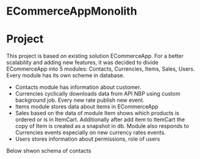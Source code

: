 # ECommerceAppMonolith
# Project
This project is based on existing solution ECommerceApp. For a better scalability and adding new features, it was decided to divide ECommerceApp into 5 modules: Contacts, Currencies, Items, Sales, Users. 
Every module has its own scheme in database. 
- Contacts module has information about customer. 
- Currencies cyclically downloads data from API NBP using custom background job. Every new rate publish new event.
- Items module stores data about items in ECommerceApp
- Sales based on the data of module Item shows which products is ordered or is in ItemCart. Additionally after add item to ItemCart the copy of Item is created as a snapshot in db. Module also responds to Currencies events especially on new currency rates events.
- Users stores information about permissions, role of users

Below shwon schema of contacts 

![]()